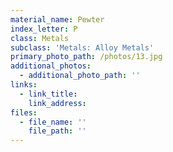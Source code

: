 ```yaml
---
material_name: Pewter
index_letter: P
class: Metals
subclass: 'Metals: Alloy Metals'
primary_photo_path: /photos/13.jpg
additional_photos:
  - additional_photo_path: ''
links:
  - link_title: 
    link_address: 
files:
  - file_name: ''
    file_path: ''
---
```


